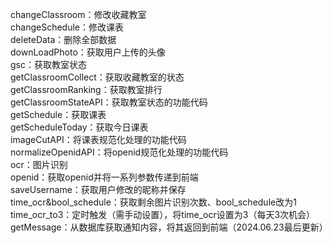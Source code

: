 changeClassroom：修改收藏教室  
changeSchedule：修改课表  
deleteData：删除全部数据  
downLoadPhoto：获取用户上传的头像  
gsc：获取教室状态  
getClassroomCollect：获取收藏教室的状态  
getClassroomRanking：获取教室排行  
getClassroomStateAPI：获取教室状态的功能代码  
getSchedule：获取课表  
getScheduleToday：获取今日课表  
imageCutAPI：将课表规范化处理的功能代码  
normalizeOpenidAPI：将openid规范化处理的功能代码  
ocr：图片识别  
openid：获取openid并将一系列参数传递到前端  
saveUsername：获取用户修改的昵称并保存  
time_ocr&bool_schedule：获取剩余图片识别次数、bool_schedule改为1  
time_ocr_to3：定时触发（需手动设置），将time_ocr设置为3（每天3次机会）  
getMessage：从数据库获取通知内容，将其返回到前端（2024.06.23最后更新）
